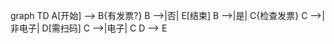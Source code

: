 graph TD
    A[开始] --> B{有发票?}
    B -->|否| E[结束]
    B -->|是| C{检查发票}
    C -->|非电子| D[需扫码]
    C -->|电子| C
    D --> E